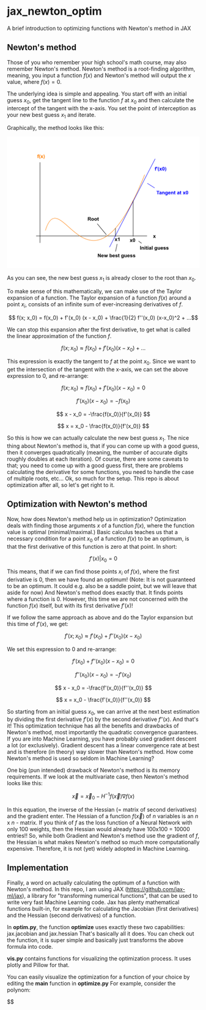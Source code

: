 # jax_newton_optim
A brief introduction to optimizing functions with Newton's method in JAX
 
## Newton's method
 
Those of you who remember your high school's math course, may also remember Newton's method.
Newton's method is a root-finding algorithm, meaning, you input a function $f(x)$ and Newton's method will output
the $x$ value, where $f(x) = 0$.
 
The underlying idea is simple and appealing. You start off with an initial guess $x_0$, get the
tangent line to the function $f$ at $x_0$ and then calculate the intercept of the tangent with the x-axis.
You set the point of interception as your new best guess $x_1$ and iterate.
 
Graphically, the method looks like this:
 
![newton_graphically.png](images/newton_graphically.png)
 
As you can see, the new best guess $x_1$ is already closer to the root than $x_0$.

To make sense of this mathematically, we can make use of the Taylor expansion of a function.
The Taylor expansion of a function $f(x)$ around a point $x_i$, consists of an infinite sum of ever-increasing
derivatives of $f$.
  
$$ f(x; x_0) = f(x_0) + f'(x_0) (x - x_0) + \frac{1}{2} f''(x_0) (x-x_0)^2 + ...$$
 
We can stop this expansion after the first derivative, to get what is called the linear approximation 
of the function $f$.
 
$$ f(x; x_0) \approx f(x_0) + f'(x_0) (x - x_0) + ... $$
 
This expression is exactly the tangent to $f$ at the point $x_0$.
Since we want to get the intersection of the tangent with the x-axis, we 
can set the above expression to 0, and re-arrange:
 
$$ f(x; x_0) \approx f(x_0) + f'(x_0) (x - x_0) = 0 $$

$$ f'(x_0) (x - x_0) = -f(x_0) $$

$$ x - x_0 = -\frac{f(x_0)}{f'(x_0)} $$

$$ x = x_0 - \frac{f(x_0)}{f'(x_0)} $$
 
So this is how we can actually calculate the new best guess $x_1$.
The nice thing about Newton's method is, that if you can come up with a good guess,
then it converges quadratically (meaning, the number of accurate digits roughly doubles at 
 each iteration). Of course, there are some caveats to that; you need to come up with a good guess first,
there are problems calculating the derivative for some functions, you need to handle the case of multiple
roots, etc...
Ok, so much for the setup. This repo is about optimization after all, so let's get right to it.
 
## Optimization with Newton's method

Now, how does Newton's method help us in optimization?
Optimization deals with finding those arguments $x$ of a function $f(x)$, where the function value is optimal (minimal/maximal.)
Basic calculus teaches us that a necessary condition for a point $x_0$ of a
function $f(x)$ to be an optimum, is that the first derivative of this function is zero at that point. In short:

$$ f'(x)|x_0 = 0 $$

This means, that if we can find those points $x_i$ of $f(x)$, where the first derivative is 0, then we have found an
optimum! (Note: It is not guaranteed to be an optimum. It could e.g. also be a saddle point, but we will leave that aside for now)
And Newton's method does exactly that. It finds points where a function is 0.
However, this time we are not concerned with the function $f(x)$ itself, but with its first derivative $f'(x)$!

If we follow the same approach as above and do the Taylor expansion but this time of $f'(x)$, we get:

$$ f'(x; x_0) \approx f'(x_0) + f''(x_0) (x - x_0) $$

We set this expression to 0 and re-arrange:

$$ f'(x_0) + f''(x_0) (x - x_0) = 0 $$

$$ f''(x_0) (x - x_0) = -f'(x_0) $$

$$ x - x_0 = -\frac{f'(x_0)}{f''(x_0)} $$

$$ x = x_0 - \frac{f'(x_0)}{f''(x_0)} $$

So starting from an initial guess $x_0$, we can arrive at the next best estimation by dividing the first derivative $f'(x)$
by the second derivative $f''(x)$.
And that's it! This optimization technique has all the benefits and drawbacks of Newton's method, most importantly the quadratic convergence guarantees.
If you are into Machine Learning, you have probably used gradient descent a lot (or exclusively). Gradient descent has
a linear convergence rate at best and is therefore (in theory) way slower than Newton's method.
How come Newton's method is used so seldom in Machine Learning?

One big (pun intended) drawback of Newton's method is its memory requirements.
If we look at the multivariate case, then Newton's method looks like this:

$$ \vec{x} = \vec{x}_0 - H^{-1} f(\vec{x}) \nabla f(x) $$

In this equation, the inverse of the Hessian (= matrix of second derivatives) and the gradient enter.
The Hessian of a function $f(\vec{x})$ of $n$ variables is an $n$ x $n$ - matrix.
If you think of $f$ as the loss function of a Neural Network with only 100 weights, then the Hessian would already have
100x100 = 10000 entries!!
So, while both Gradient and Newton's method use the gradient of $f$, the Hessian is what makes Newton's method so much more
computationally expensive. 
Therefore, it is not (yet) widely adopted in Machine Learning.

## Implementation

Finally, a word on actually calculating the optimum of a function with Newton's method.
In this repo, I am using JAX (https://github.com/jax-ml/jax), a library for "transforming numerical functions", that 
can be used to write very fast Machine Learning code.
Jax has plenty mathematical functions built-in, for example for calculating the Jacobian (first derivatives) and the
Hessian (second derivatives) of a function.

In **optim.py**, the function **optimize** uses exactly these two capabilities: jax.jacobian and
jax.hessian
That's basically all it does. You can check out the function, it is super simple and basically just transforms the above
formula into code.

**vis.py**  contains functions for visualizing the optimization process. It uses plotly and Pillow for that.

You can easily visualize the optimization for a function of your choice by editing the **main** function 
in **optimize.py**
For example, consider the polynom: 

$$ 
